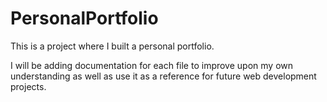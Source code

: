 # PersonalPortfolio
This is a project where I built a personal portfolio.

I will be adding documentation for each file to improve upon my own understanding as well as use it as a reference for future web development projects. 
